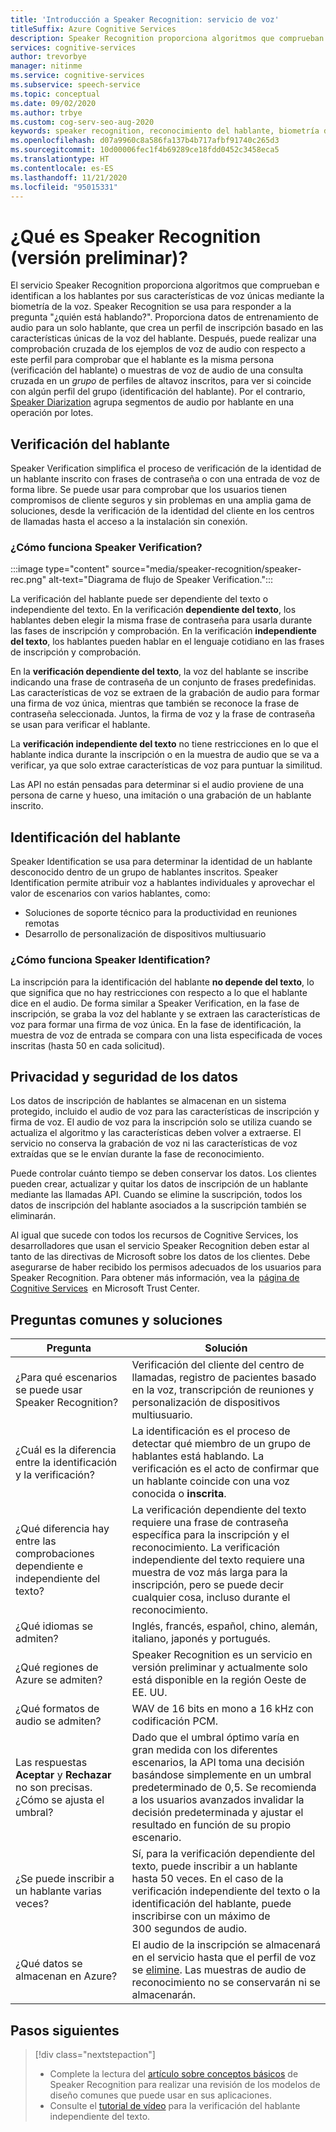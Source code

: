 ```yaml
---
title: 'Introducción a Speaker Recognition: servicio de voz'
titleSuffix: Azure Cognitive Services
description: Speaker Recognition proporciona algoritmos que comprueban e identifican a los hablantes por sus características de voz únicas mediante la biometría de la voz. Speaker Recognition se usa para responder a la pregunta "¿quién está hablando?". En este artículo encontrará información general sobre las ventajas y las funcionalidades del servicio Speaker Recognition.
services: cognitive-services
author: trevorbye
manager: nitinme
ms.service: cognitive-services
ms.subservice: speech-service
ms.topic: conceptual
ms.date: 09/02/2020
ms.author: trbye
ms.custom: cog-serv-seo-aug-2020
keywords: speaker recognition, reconocimiento del hablante, biometría de voz
ms.openlocfilehash: d07a9960c8a586fa137b4b717afbf91740c265d3
ms.sourcegitcommit: 10d00006fec1f4b69289ce18fdd0452c3458eca5
ms.translationtype: HT
ms.contentlocale: es-ES
ms.lasthandoff: 11/21/2020
ms.locfileid: "95015331"
---
```

# <a name="what-is-speaker-recognition-preview"></a>¿Qué es Speaker Recognition (versión preliminar)?

El servicio Speaker Recognition proporciona algoritmos que comprueban e identifican a los hablantes por sus características de voz únicas mediante la biometría de la voz. Speaker Recognition se usa para responder a la pregunta "¿quién está hablando?". Proporciona datos de entrenamiento de audio para un solo hablante, que crea un perfil de inscripción basado en las características únicas de la voz del hablante. Después, puede realizar una comprobación cruzada de los ejemplos de voz de audio con respecto a este perfil para comprobar que el hablante es la misma persona (verificación del hablante) o muestras de voz de audio de una consulta cruzada en un *grupo* de perfiles de altavoz inscritos, para ver si coincide con algún perfil del grupo (identificación del hablante). Por el contrario, [Speaker Diarization](batch-transcription.md#speaker-separation-diarization) agrupa segmentos de audio por hablante en una operación por lotes.

## <a name="speaker-verification"></a>Verificación del hablante

Speaker Verification simplifica el proceso de verificación de la identidad de un hablante inscrito con frases de contraseña o con una entrada de voz de forma libre. Se puede usar para comprobar que los usuarios tienen compromisos de cliente seguros y sin problemas en una amplia gama de soluciones, desde la verificación de la identidad del cliente en los centros de llamadas hasta el acceso a la instalación sin conexión.

### <a name="how-does-speaker-verification-work"></a>¿Cómo funciona Speaker Verification?

:::image type="content" source="media/speaker-recognition/speaker-rec.png" alt-text="Diagrama de flujo de Speaker Verification.":::

La verificación del hablante puede ser dependiente del texto o independiente del texto. En la verificación **dependiente del texto**, los hablantes deben elegir la misma frase de contraseña para usarla durante las fases de inscripción y comprobación. En la verificación **independiente del texto**, los hablantes pueden hablar en el lenguaje cotidiano en las frases de inscripción y comprobación.

En la **verificación dependiente del texto**, la voz del hablante se inscribe indicando una frase de contraseña de un conjunto de frases predefinidas. Las características de voz se extraen de la grabación de audio para formar una firma de voz única, mientras que también se reconoce la frase de contraseña seleccionada. Juntos, la firma de voz y la frase de contraseña se usan para verificar el hablante. 

La **verificación independiente del texto** no tiene restricciones en lo que el hablante indica durante la inscripción o en la muestra de audio que se va a verificar, ya que solo extrae características de voz para puntuar la similitud. 

Las API no están pensadas para determinar si el audio proviene de una persona de carne y hueso, una imitación o una grabación de un hablante inscrito. 

## <a name="speaker-identification"></a>Identificación del hablante

Speaker Identification se usa para determinar la identidad de un hablante desconocido dentro de un grupo de hablantes inscritos. Speaker Identification permite atribuir voz a hablantes individuales y aprovechar el valor de escenarios con varios hablantes, como:

* Soluciones de soporte técnico para la productividad en reuniones remotas 
* Desarrollo de personalización de dispositivos multiusuario

### <a name="how-does-speaker-identification-work"></a>¿Cómo funciona Speaker Identification?

La inscripción para la identificación del hablante **no depende del texto**, lo que significa que no hay restricciones con respecto a lo que el hablante dice en el audio. De forma similar a Speaker Verification, en la fase de inscripción, se graba la voz del hablante y se extraen las características de voz para formar una firma de voz única. En la fase de identificación, la muestra de voz de entrada se compara con una lista especificada de voces inscritas (hasta 50 en cada solicitud).

## <a name="data-security-and-privacy"></a>Privacidad y seguridad de los datos

Los datos de inscripción de hablantes se almacenan en un sistema protegido, incluido el audio de voz para las características de inscripción y firma de voz. El audio de voz para la inscripción solo se utiliza cuando se actualiza el algoritmo y las características deben volver a extraerse. El servicio no conserva la grabación de voz ni las características de voz extraídas que se le envían durante la fase de reconocimiento. 

Puede controlar cuánto tiempo se deben conservar los datos. Los clientes pueden crear, actualizar y quitar los datos de inscripción de un hablante mediante las llamadas API. Cuando se elimine la suscripción, todos los datos de inscripción del hablante asociados a la suscripción también se eliminarán. 

Al igual que sucede con todos los recursos de Cognitive Services, los desarrolladores que usan el servicio Speaker Recognition deben estar al tanto de las directivas de Microsoft sobre los datos de los clientes. Debe asegurarse de haber recibido los permisos adecuados de los usuarios para Speaker Recognition. Para obtener más información, vea la  [página de Cognitive Services](https://azure.microsoft.com/support/legal/cognitive-services-compliance-and-privacy/)  en Microsoft Trust Center. 

## <a name="common-questions-and-solutions"></a>Preguntas comunes y soluciones

| Pregunta | Solución |
|---------|----------|
| ¿Para qué escenarios se puede usar Speaker Recognition? | Verificación del cliente del centro de llamadas, registro de pacientes basado en la voz, transcripción de reuniones y personalización de dispositivos multiusuario.|
| ¿Cuál es la diferencia entre la identificación y la verificación? | La identificación es el proceso de detectar qué miembro de un grupo de hablantes está hablando. La verificación es el acto de confirmar que un hablante coincide con una voz conocida o **inscrita**.|
| ¿Qué diferencia hay entre las comprobaciones dependiente e independiente del texto? | La verificación dependiente del texto requiere una frase de contraseña específica para la inscripción y el reconocimiento. La verificación independiente del texto requiere una muestra de voz más larga para la inscripción, pero se puede decir cualquier cosa, incluso durante el reconocimiento.|
| ¿Qué idiomas se admiten? | Inglés, francés, español, chino, alemán, italiano, japonés y portugués. |
| ¿Qué regiones de Azure se admiten? | Speaker Recognition es un servicio en versión preliminar y actualmente solo está disponible en la región Oeste de EE. UU.|
| ¿Qué formatos de audio se admiten? | WAV de 16 bits en mono a 16 kHz con codificación PCM. |
| Las respuestas **Aceptar** y **Rechazar** no son precisas. ¿Cómo se ajusta el umbral? | Dado que el umbral óptimo varía en gran medida con los diferentes escenarios, la API toma una decisión basándose simplemente en un umbral predeterminado de 0,5. Se recomienda a los usuarios avanzados invalidar la decisión predeterminada y ajustar el resultado en función de su propio escenario. |
| ¿Se puede inscribir a un hablante varias veces? | Sí, para la verificación dependiente del texto, puede inscribir a un hablante hasta 50 veces. En el caso de la verificación independiente del texto o la identificación del hablante, puede inscribirse con un máximo de 300 segundos de audio. |
| ¿Qué datos se almacenan en Azure? | El audio de la inscripción se almacenará en el servicio hasta que el perfil de voz se [elimine](./get-started-speaker-recognition.md#deleting-voice-profile-enrollments). Las muestras de audio de reconocimiento no se conservarán ni se almacenarán. |

## <a name="next-steps"></a>Pasos siguientes

> [!div class="nextstepaction"]
> * Complete la lectura del [artículo sobre conceptos básicos](./get-started-speaker-recognition.md) de Speaker Recognition para realizar una revisión de los modelos de diseño comunes que puede usar en sus aplicaciones.
> * Consulte el [tutorial de vídeo](https://azure.microsoft.com/resources/videos/speaker-recognition-text-independent-verification-developer-tutorial/) para la verificación del hablante independiente del texto.